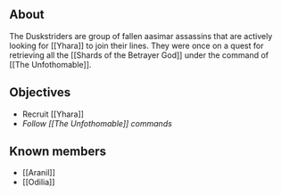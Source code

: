 ## About
The Duskstriders are group of fallen aasimar assassins that are actively looking for [[Yhara]] to join their lines. They were once on a quest for retrieving all the [[Shards of the Betrayer God]] under the command of [[The Unfothomable]].
## Objectives
- Recruit [[Yhara]]
- *Follow [[The Unfothomable]] commands*
## Known members
- [[Aranil]]
- [[Odilia]]